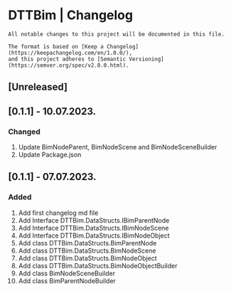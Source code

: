 # DTTBim | Changelog 	 
```
All notable changes to this project will be documented in this file.

The format is based on [Keep a Changelog](https://keepachangelog.com/en/1.0.0/),
and this project adheres to [Semantic Versioning](https://semver.org/spec/v2.0.0.html).
```
## [Unreleased]

## [0.1.1] - 10.07.2023.
### Changed
1. Update BimNodeParent, BimNodeScene and BimNodeSceneBuilder  
2. Update Package.json  

## [0.1.1] - 07.07.2023.
### Added
1. Add first changelog md file
2. Add Interface DTTBim.DataStructs.IBimParentNode
3. Add Interface DTTBim.DataStructs.IBimNodeScene
4. Add Interface DTTBim.DataStructs.IBimNodeObject
5. Add class DTTBim.DataStructs.BimParentNode
6. Add class DTTBim.DataStructs.BimNodeScene
7. Add class DTTBim.DataStructs.BimNodeObject
8. Add class DTTBim.DataStructs.BimNodeObjectBuilder
9. Add class BimNodeSceneBuilder
10. Add class BimParentNodeBuilder





